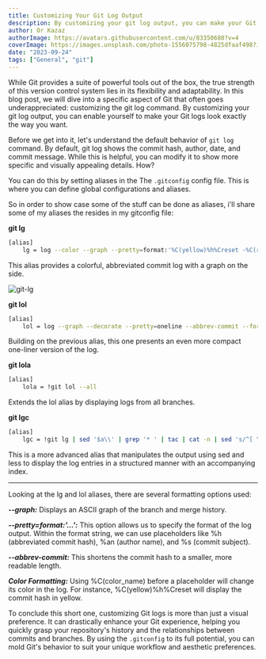 ```yaml
---
title: Customizing Your Git Log Output
description: By customizing your git log output, you can make your Git logs look exactly the way you want which could make your life easier.
author: Or Kazaz
authorImage: https://avatars.githubusercontent.com/u/83350680?v=4
coverImage: https://images.unsplash.com/photo-1556075798-4825dfaaf498?ixlib=rb-4.0.3&ixid=M3wxMjA3fDB8MHxwaG90by1wYWdlfHx8fGVufDB8fHx8fA%3D%3D&auto=format&fit=crop&w=1540&q=50
date: "2023-09-24"
tags: ["General", "git"]
---
```


While Git provides a suite of powerful tools out of the box, the true strength of this version control system lies in its flexibility and adaptability. In this blog post, we will dive into a specific aspect of Git that often goes underappreciated: customizing the git log command. By customizing your git log output, you can enable yourself to make your Git logs look exactly the way you want.

Before we get into it, let's understand the default behavior of `git log` command. By default, git log shows the commit hash, author, date, and commit message. While this is helpful, you can modify it to show more specific and visually appealing details. How?

You can do this by setting aliases in the The `.gitconfig` config file. This is where you can define global configurations and aliases.

So in order to show case some of the stuff can be done as aliases, i'll share some of my aliases the resides in my gitconfig file:

__git lg__

```bash
[alias]
    lg = log --color --graph --pretty=format:'%C(yellow)%h%Creset -%C(red)%d%Creset %s %Cgreen(%cr) %C(bold blue)<%an>%Creset' --abbrev-commit
```
This alias provides a colorful, abbreviated commit log with a graph on the side.

![git-lg](/images/git-lg.png)

__git lol__

```bash
[alias]
    lol = log --graph --decorate --pretty=oneline --abbrev-commit --format=format:'%C(yellow)%h%C(reset)%C(red)%d%C(reset) %C(white)%s%C(reset) %C(green)(%ar)%C(reset) %C(bold blue)<%an>%C(reset)'
```

Building on the previous alias, this one presents an even more compact one-liner version of the log.

__git lola__

```bash
[alias]
    lola = !git lol --all
```
Extends the lol alias by displaying logs from all branches.

__git lgc__

```bash
[alias]
    lgc = !git lg | sed '$a\\' | grep '* ' | tac | cat -n | sed 's/^[ \t]//' | sed 's/[\t][\\*]//' | tac | less -XR
```
This is a more advanced alias that manipulates the output using sed and less to display the log entries in a structured manner with an accompanying index.

----
Looking at the lg and lol aliases, there are several formatting options used:

___--graph:___ Displays an ASCII graph of the branch and merge history.

___--pretty=format:'...':___ This option allows us to specify the format of the log output. Within the format string, we can use placeholders like %h (abbreviated commit hash), %an (author name), and %s (commit subject).

___--abbrev-commit:___ This shortens the commit hash to a smaller, more readable length.

___Color Formatting:___ Using %C(color_name) before a placeholder will change its color in the log. For instance, %C(yellow)%h%Creset will display the commit hash in yellow.

To conclude this short one, customizing Git logs is more than just a visual preference. It can drastically enhance your Git experience, helping you quickly grasp your repository's history and the relationships between commits and branches. By using the `.gitconfig` to its full potential, you can mold Git's behavior to suit your unique workflow and aesthetic preferences.
